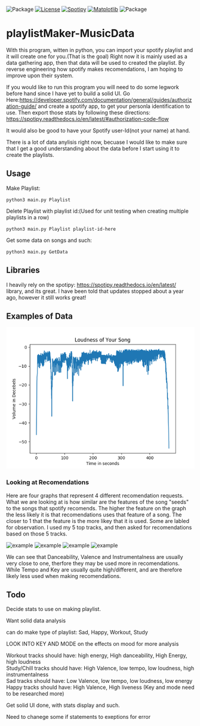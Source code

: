![Package](https://img.shields.io/pypi/pyversions/Django.svg)
[![License](https://img.shields.io/badge/license-GNU-blue.svg)](https://github.com/DackJempsey/playlistMaker/blob/master/LICENSE.md)
[![Spotipy](https://img.shields.io/badge/library-spotipy-brightgreen.svg)](https://spotipy.readthedocs.io/en/latest/)
[![Matplotlib](https://img.shields.io/badge/library-matplotlib-brightgreen.svg)](https://matplotlib.org/index.html)
![Package](https://img.shields.io/badge/for-fun-orange.svg)

# playlistMaker-MusicData
With this program, witten in python, you can import your spotify playlist and it will create one for you.(That is the goal) Right now it is mainly used as a data gathering app, then that data will be used to created the playlist. By reverse engineering how spotify makes recomendations, I am hoping to improve upon their system. 

If you would like to run this program you will need to do some legwork before hand since I have yet to build a 
solid UI. Go Here:https://developer.spotify.com/documentation/general/guides/authorization-guide/ and create a spotify app, to get your personla identification to use. Then export those stats by following these directions: https://spotipy.readthedocs.io/en/latest/#authorization-code-flow

It would also be good to have your Spotify user-Id(not your name) at hand.

There is a lot of data anylisis right now, becuase I would like to make sure that I get a good understanding about the data before I start using it to create the playlists.

## Usage 
Make Playlist:
```
python3 main.py Playlist
```
Delete Playlist with playlist id:(Used for unit testing when creating multiple playlists in a row)
```
python3 main.py Playlist playlist-id-here
```
Get some data on songs and such:
```
python3 main.py GetData
```

## Libraries
I heavily rely on the spotipy: https://spotipy.readthedocs.io/en/latest/ library, and its great. I have been told that updates stopped about a year ago, however it still works great!

## Examples of Data
![example](https://github.com/DackJempsey/playlistMaker/blob/master/examples/LetItHappen.png)

### Looking at Recomendations
Here are four graphs that represent 4 different recomendation requests. What we are looking at is how similar are the features of the song "seeds" to the songs that spotify recomends. The higher the feature on the graph the less likely it is that recomendations uses that feature of a song. The closer to 1 that the feature is the more likey that it is used. Some are labled for observation. I used my 5 top tracks, and then asked for recomendations based on those 5 tracks.

![example](https://github.com/DackJempsey/playlistMaker-MusicData/blob/master/examples/ratios1.png)
![example](https://github.com/DackJempsey/playlistMaker-MusicData/blob/master/examples/ratios2.png)
![example](https://github.com/DackJempsey/playlistMaker-MusicData/blob/master/examples/ratios3.png)
![example](https://github.com/DackJempsey/playlistMaker-MusicData/blob/master/examples/ratios4.png)

We can see that Danceability, Valence and Instrumentalness are usually very close to one, therfore they may be used more in recomendations. While Tempo and Key are usually quite high/different, and are therefore likely less used when making recomendations.


## Todo
Decide stats to use on making playlist.

Want solid data analysis

can do make type of playlist: Sad, Happy, Workout, Study

LOOK INTO KEY AND MODE on the effects on mood for more analysis

Workout tracks should have: high energy, High danceability, High Energy, high loudness\
Study/Chill tracks should have: High Valence, low tempo, low loudness, high instrumentalness\
Sad tracks should have: Low Valence, low tempo, low loudness, low energy\
Happy tracks should have: High Valence, High liveness (Key and mode need to be researched more)

Get solid UI done, with stats display and such.

Need to chanege some if statements to exeptions for error
